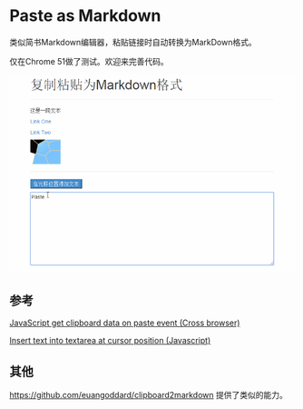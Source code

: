 # Paste as Markdown
类似简书Markdown编辑器，粘贴链接时自动转换为MarkDown格式。

仅在Chrome 51做了测试。欢迎来完善代码。

![](./demo.gif)



## 参考

[JavaScript get clipboard data on paste event (Cross browser)](http://stackoverflow.com/questions/2176861/javascript-get-clipboard-data-on-paste-event-cross-browser)

[Insert text into textarea at cursor position (Javascript)](http://stackoverflow.com/questions/11076975/insert-text-into-textarea-at-cursor-position-javascript)

## 其他
https://github.com/euangoddard/clipboard2markdown 提供了类似的能力。

